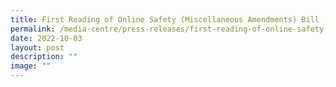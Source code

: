```yaml
---
title: First Reading of Online Safety (Miscellaneous Amendments) Bill
permalink: /media-centre/press-releases/first-reading-of-online-safety-bill/
date: 2022-10-03
layout: post
description: ""
image: ""
---
```

